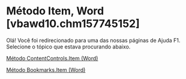 
# Método Item, Word [vbawd10.chm157745152]

Olá! Você foi redirecionado para uma das nossas páginas de Ajuda F1. Selecione o tópico que estava procurando abaixo.

[Método ContentControls.Item (Word)](http://msdn.microsoft.com/library/7f468e82-e17c-3e98-e452-a214239dcab4%28Office.15%29.aspx)

[Método Bookmarks.Item (Word)](http://msdn.microsoft.com/library/95650b7b-fe74-09a4-60a6-a716407e8a34%28Office.15%29.aspx)

